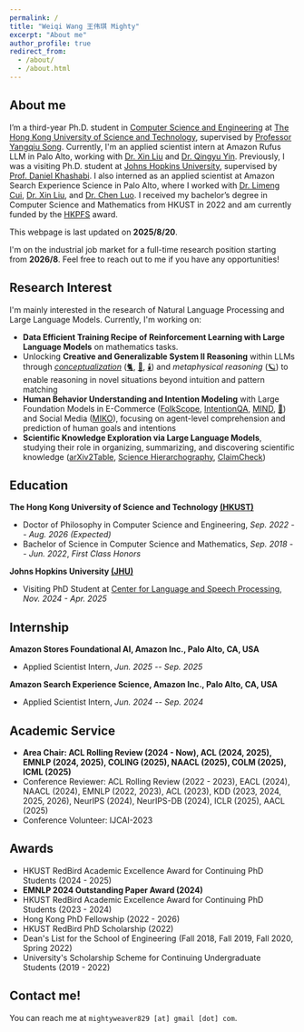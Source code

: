 ```yaml
---
permalink: /
title: "Weiqi Wang 王伟琪 Mighty"
excerpt: "About me"
author_profile: true
redirect_from:
  - /about/
  - /about.html
---
```


## About me

I’m a third-year Ph.D. student in [Computer Science and Engineering](https://cse.hkust.edu.hk/) at [The Hong Kong University of Science and Technology](https://hkust.edu.hk/), supervised by [Professor Yangqiu Song](https://www.cse.ust.hk/~yqsong/).
Currently, I'm an applied scientist intern at Amazon Rufus LLM in Palo Alto, working with [Dr. Xin Liu](https://seanliu96.github.io/) and [Dr. Qingyu Yin](https://scholar.google.com/citations?user=P-mBKNYAAAAJ&hl=zh-CN&inst=1381320739207392350).
Previously, I was a visiting Ph.D. student at [Johns Hopkins University](https://www.jhu.edu/), supervised by [Prof. Daniel Khashabi](https://danielkhashabi.com/). 
I also interned as an applied scientist at Amazon Search Experience Science in Palo Alto, where I worked with [Dr. Limeng Cui](https://scholar.google.com/citations?user=pfd4pUkAAAAJ&inst=1381320739207392350), [Dr. Xin Liu](https://seanliu96.github.io/), and [Dr. Chen Luo](https://chen-luo.com/). 
I received my bachelor’s degree in Computer Science and Mathematics from HKUST in 2022 and am currently funded by the [HKPFS](https://fytgs.hkust.edu.hk/scholarships/hong-kong-phd-fellowship-scheme) award.

This webpage is last updated on **2025/8/20**.

I'm on the industrial job market for a full-time research position starting from **2026/8**. Feel free to reach out to me if you have any opportunities!

## Research Interest

I'm mainly interested in the research of Natural Language Processing and Large Language Models.
Currently, I'm working on:

- **Data Efficient Training Recipe of Reinforcement Learning with Large Language Models** on mathematics tasks.
- Unlocking **Creative and Generalizable System II Reasoning** within LLMs through [*conceptualization*](https://arxiv.org/pdf/2406.10885) ([🐈](https://aclanthology.org/2023.acl-long.733.pdf), [🚗](https://aclanthology.org/2023.findings-emnlp.902.pdf), [🕯️](https://aclanthology.org/2024.acl-long.128.pdf)) and *metaphysical reasoning* ([🪐](https://aclanthology.org/2025.acl-long.79.pdf)) to enable reasoning in novel situations beyond intuition and pattern matching
- **Human Behavior Understanding and Intention Modeling** with Large Foundation Models in E-Commerce ([FolkScope](https://aclanthology.org/2023.findings-acl.76.pdf), [IntentionQA](https://aclanthology.org/2024.findings-emnlp.123.pdf), [MIND](https://aclanthology.org/2024.emnlp-main.446.pdf), [📜](https://aclanthology.org/2025.acl-long.1.pdf)) and Social Media ([MIKO](https://arxiv.org/pdf/2402.18169.pdf)), focusing on agent-level comprehension and prediction of human goals and intentions
- **Scientific Knowledge Exploration via Large Language Models**, studying their role in organizing, summarizing, and discovering scientific knowledge ([arXiv2Table](https://arxiv.org/pdf/2504.10284), [Science Hierarchography](https://arxiv.org/pdf/2504.13834), [ClaimCheck](https://arxiv.org/pdf/2503.21717v1))

## Education

**The Hong Kong University of Science and Technology [(HKUST)](https://hkust.edu.hk/)**

- Doctor of Philosophy in Computer Science and Engineering,  *Sep. 2022 -- Aug. 2026 (Expected)*
- Bachelor of Science in Computer Science and Mathematics,  *Sep. 2018 -- Jun. 2022*, *First Class Honors*

**Johns Hopkins University [(JHU)](https://www.jhu.edu/)**

- Visiting PhD Student at [Center for Language and Speech Processing](https://www.clsp.jhu.edu/), *Nov. 2024 - Apr. 2025*

## Internship

**Amazon Stores Foundational AI, Amazon Inc., Palo Alto, CA, USA**

- Applied Scientist Intern, *Jun. 2025 -- Sep. 2025*

**Amazon Search Experience Science, Amazon Inc., Palo Alto, CA, USA**

- Applied Scientist Intern, *Jun. 2024 -- Sep. 2024*

## Academic Service

* **Area Chair: ACL Rolling Review (2024 - Now), ACL (2024, 2025), EMNLP (2024, 2025), COLING (2025), NAACL (2025), COLM (2025), ICML (2025)**
* Conference Reviewer: ACL Rolling Review (2022 - 2023), EACL (2024), NAACL (2024), EMNLP (2022, 2023), ACL (2023),
  KDD (2023, 2024, 2025, 2026), NeurIPS (2024), NeurIPS-DB (2024), ICLR (2025), AACL (2025)
* Conference Volunteer: IJCAI-2023

## Awards
* HKUST RedBird Academic Excellence Award for Continuing PhD Students (2024 - 2025)
* **EMNLP 2024 Outstanding Paper Award (2024)**
* HKUST RedBird Academic Excellence Award for Continuing PhD Students (2023 - 2024)
* Hong Kong PhD Fellowship (2022 - 2026)
* HKUST RedBird PhD Scholarship (2022)
* Dean's List for the School of Engineering (Fall 2018, Fall 2019, Fall 2020, Spring 2022)
* University's Scholarship Scheme for Continuing Undergraduate Students (2019 - 2022)

## Contact me!

You can reach me at `mightyweaver829 [at] gmail [dot] com`.

<script type='text/javascript' id='clustrmaps' src='//cdn.clustrmaps.com/map_v2.js?cl=ffffff&w=700&t=tt&d=DE2rC1_XQk9C3olzhHZGibG_eT8m4xfWcetZ15Zm4mQ&co=2d78ad&cmo=3acc3a&cmn=ff5353&ct=ffffff'></script>